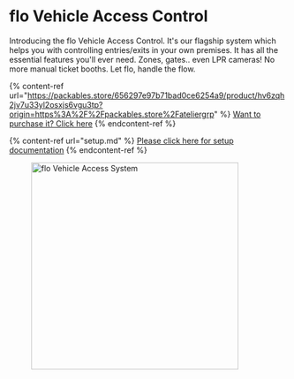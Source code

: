 # flo Vehicle Access Control
 
Introducing the flo Vehicle Access Control. It's our flagship system which helps you with controlling entries/exits in your own premises. 
It has all the essential features you'll ever need. Zones, gates.. even LPR cameras! 
No more manual ticket booths. Let flo, handle the flow.

{% content-ref url="https://packables.store/656297e97b71bad0ce6254a9/product/hv6zqh2jv7u33yl2osxjs6vgu3tp?origin=https%3A%2F%2Fpackables.store%2Fateliergrp" %}
[Want to purchase it? Click here](https://packables.store/656297e97b71bad0ce6254a9/product/hv6zqh2jv7u33yl2osxjs6vgu3tp?origin=https%3A%2F%2Fpackables.store%2Fateliergrp)
{% endcontent-ref %}

{% content-ref url="setup.md" %}
 [Please click here for setup documentation](setup.md)
{% endcontent-ref %}
<figure><img src="https://ateliergrp.tixte.co/floVAC.png" alt="flo Vehicle Access System" width="375"><figcaption></figcaption></figure>
